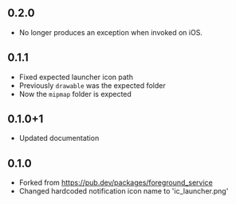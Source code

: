 ## 0.2.0
* No longer produces an exception when invoked on iOS.
    
## 0.1.1
* Fixed expected launcher icon path 
* Previously `drawable` was the expected folder
* Now the `mipmap` folder is expected

## 0.1.0+1
* Updated documentation

## 0.1.0
* Forked from https://pub.dev/packages/foreground_service
* Changed hardcoded notification icon name to 'ic_launcher.png'